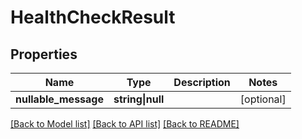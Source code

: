 # HealthCheckResult

## Properties

Name | Type | Description | Notes
------------ | ------------- | ------------- | -------------
**nullable_message** | **string&vert;null** |  | [optional]

[[Back to Model list]](../../README.md#models) [[Back to API list]](../../README.md#api-endpoints) [[Back to README]](../../README.md)
